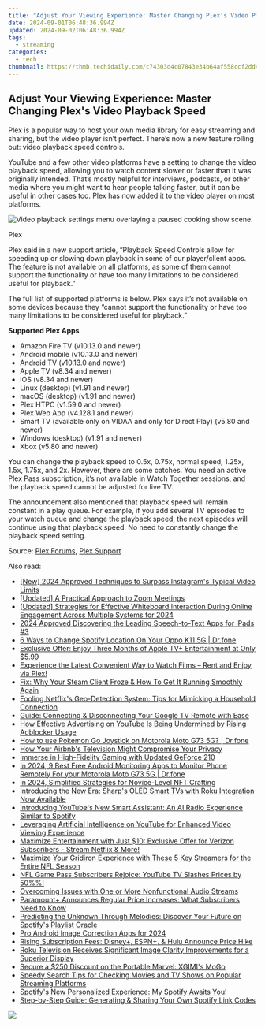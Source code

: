```yaml
---
title: "Adjust Your Viewing Experience: Master Changing Plex's Video Playback Speed"
date: 2024-09-01T06:48:36.994Z
updated: 2024-09-02T06:48:36.994Z
tags:
  - streaming
categories:
  - tech
thumbnail: https://thmb.techidaily.com/c74303d4c07843e34b64af558ccf2dd47acf27f120f6a4f5a6c6dcecc497f37e.jpg
---
```


## Adjust Your Viewing Experience: Master Changing Plex's Video Playback Speed

Plex is a popular way to host your own media library for easy streaming and sharing, but the video player isn’t perfect. There’s now a new feature rolling out: video playback speed controls.

 YouTube and a few other video platforms have a setting to change the video playback speed, allowing you to watch content slower or faster than it was originally intended. That’s mostly helpful for interviews, podcasts, or other media where you might want to hear people talking faster, but it can be useful in other cases too. Plex has now added it to the video player on most platforms.

![Video playback settings menu overlaying a paused cooking show scene.](https://static1.howtogeekimages.com/wordpress/wp-content/uploads/2024/05/cursor_and_-_arrested_development_-_s1_-_e2_-_and_canvas_in_cs-team_-_plex_-_slack.png) 

Plex

 Plex said in a new support article, “Playback Speed Controls allow for speeding up or slowing down playback in some of our player/client apps. The feature is not available on all platforms, as some of them cannot support the functionality or have too many limitations to be considered useful for playback.”

 The full list of supported platforms is below. Plex says it’s not available on some devices because they “cannot support the functionality or have too many limitations to be considered useful for playback.”

**Supported Plex Apps** 

* Amazon Fire TV (v10.13.0 and newer)
* Android mobile (v10.13.0 and newer)
* Android TV (v10.13.0 and newer)
* Apple TV (v8.34 and newer)
* iOS (v8.34 and newer)
* Linux (desktop) (v1.91 and newer)
* macOS (desktop) (v1.91 and newer)
* Plex HTPC (v1.59.0 and newer)
* Plex Web App (v4.128.1 and newer)
* Smart TV (available only on VIDAA and only for Direct Play) (v5.80 and newer)
* Windows (desktop) (v1.91 and newer)
* Xbox (v5.80 and newer)

 You can change the playback speed to 0.5x, 0.75x, normal speed, 1.25x, 1.5x, 1.75x, and 2x. However, there are some catches. You need an active Plex Pass subscription, it’s not available in Watch Together sessions, and the playback speed cannot be adjusted for live TV.

 The announcement also mentioned that playback speed will remain constant in a play queue. For example, if you add several TV episodes to your watch queue and change the playback speed, the next episodes will continue using that playback speed. No need to constantly change the playback speed setting.

 Source: [Plex Forums](https://forums.plex.tv/t/video-playback-speed-controls/877681), [Plex Support](https://support.plex.tv/articles/video-playback-speed-controls/)

<ins class="adsbygoogle"
     style="display:block"
     data-ad-format="autorelaxed"
     data-ad-client="ca-pub-7571918770474297"
     data-ad-slot="1223367746"></ins>



<ins class="adsbygoogle"
     style="display:block"
     data-ad-client="ca-pub-7571918770474297"
     data-ad-slot="8358498916"
     data-ad-format="auto"
     data-full-width-responsive="true"></ins>

<span class="atpl-alsoreadstyle">Also read:</span>
<div><ul>
<li><a href="https://instagram-videos.techidaily.com/new-2024-approved-techniques-to-surpass-instagrams-typical-video-limits/"><u>[New] 2024 Approved  Techniques to Surpass Instagram's Typical Video Limits</u></a></li>
<li><a href="https://extra-lessons.techidaily.com/updated-a-practical-approach-to-zoom-meetings/"><u>[Updated] A Practical Approach to Zoom Meetings</u></a></li>
<li><a href="https://screen-sharing-recording.techidaily.com/updated-strategies-for-effective-whiteboard-interaction-during-online-engagement-across-multiple-systems-for-2024/"><u>[Updated] Strategies for Effective Whiteboard Interaction During Online Engagement Across Multiple Systems for 2024</u></a></li>
<li><a href="https://screen-capture.techidaily.com/2024-approved-discovering-the-leading-speech-to-text-apps-for-ipads-3/"><u>2024 Approved  Discovering the Leading Speech-to-Text Apps for iPads #3</u></a></li>
<li><a href="https://location-fake.techidaily.com/6-ways-to-change-spotify-location-on-your-oppo-k11-5g-drfone-by-drfone-virtual-android/"><u>6 Ways to Change Spotify Location On Your Oppo K11 5G | Dr.fone</u></a></li>
<li><a href="https://media-tips.techidaily.com/exclusive-offer-enjoy-three-months-of-apple-tvplus-entertainment-at-only-599/"><u>Exclusive Offer: Enjoy Three Months of Apple TV+ Entertainment at Only $5.99</u></a></li>
<li><a href="https://media-tips.techidaily.com/experience-the-latest-convenient-way-to-watch-films-rent-and-enjoy-via-plex/"><u>Experience the Latest Convenient Way to Watch Films – Rent and Enjoy via Plex!</u></a></li>
<li><a href="https://win-solutions.techidaily.com/fix-why-your-steam-client-froze-and-how-to-get-it-running-smoothly-again/"><u>Fix: Why Your Steam Client Froze & How To Get It Running Smoothly Again</u></a></li>
<li><a href="https://media-tips.techidaily.com/fooling-netflixs-geo-detection-system-tips-for-mimicking-a-household-connection/"><u>Fooling Netflix's Geo-Detection System: Tips for Mimicking a Household Connection</u></a></li>
<li><a href="https://media-tips.techidaily.com/guide-connecting-and-disconnecting-your-google-tv-remote-with-ease/"><u>Guide: Connecting & Disconnecting Your Google TV Remote with Ease</u></a></li>
<li><a href="https://media-tips.techidaily.com/how-effective-advertising-on-youtube-is-being-undermined-by-rising-adblocker-usage/"><u>How Effective Advertising on YouTube Is Being Undermined by Rising Adblocker Usage</u></a></li>
<li><a href="https://android-pokemon-go.techidaily.com/how-to-use-pokemon-go-joystick-on-motorola-moto-g73-5g-drfone-by-drfone-virtual-android/"><u>How to use Pokemon Go Joystick on Motorola Moto G73 5G? | Dr.fone</u></a></li>
<li><a href="https://media-tips.techidaily.com/how-your-airbnbs-television-might-compromise-your-privacy/"><u>How Your Airbnb's Television Might Compromise Your Privacy</u></a></li>
<li><a href="https://network-issues.techidaily.com/immerse-in-high-fidelity-gaming-with-updated-geforce-210/"><u>Immerse in High-Fidelity Gaming with Updated GeForce 210</u></a></li>
<li><a href="https://android-location.techidaily.com/in-2024-9-best-free-android-monitoring-apps-to-monitor-phone-remotely-for-your-motorola-moto-g73-5g-drfone-by-drfone-virtual/"><u>In 2024, 9 Best Free Android Monitoring Apps to Monitor Phone Remotely For your Motorola Moto G73 5G | Dr.fone</u></a></li>
<li><a href="https://extra-approaches.techidaily.com/in-2024-simplified-strategies-for-novice-level-nft-crafting/"><u>In 2024, Simplified Strategies for Novice-Level NFT Crafting</u></a></li>
<li><a href="https://media-tips.techidaily.com/introducing-the-new-era-sharps-oled-smart-tvs-with-roku-integration-now-available/"><u>Introducing the New Era: Sharp's OLED Smart TVs with Roku Integration Now Available</u></a></li>
<li><a href="https://media-tips.techidaily.com/introducing-youtubes-new-smart-assistant-an-ai-radio-experience-similar-to-spotify/"><u>Introducing YouTube's New Smart Assistant: An AI Radio Experience Similar to Spotify</u></a></li>
<li><a href="https://media-tips.techidaily.com/leveraging-artificial-intelligence-on-youtube-for-enhanced-video-viewing-experience/"><u>Leveraging Artificial Intelligence on YouTube for Enhanced Video Viewing Experience</u></a></li>
<li><a href="https://media-tips.techidaily.com/maximize-entertainment-with-just-10-exclusive-offer-for-verizon-subscribers-stream-netflix-and-more/"><u>Maximize Entertainment with Just $10: Exclusive Offer for Verizon Subscribers - Stream Netflix & More!</u></a></li>
<li><a href="https://media-tips.techidaily.com/maximize-your-gridiron-experience-with-these-5-key-streamers-for-the-entire-nfl-season/"><u>Maximize Your Gridiron Experience with These 5 Key Streamers for the Entire NFL Season</u></a></li>
<li><a href="https://media-tips.techidaily.com/nfl-game-pass-subscribers-rejoice-youtube-tv-slashes-prices-by-50/"><u>NFL Game Pass Subscribers Rejoice: YouTube TV Slashes Prices by 50%%!</u></a></li>
<li><a href="https://sound-issues.techidaily.com/overcoming-issues-with-one-or-more-nonfunctional-audio-streams/"><u>Overcoming Issues with One or More Nonfunctional Audio Streams</u></a></li>
<li><a href="https://media-tips.techidaily.com/paramountplus-announces-regular-price-increases-what-subscribers-need-to-know/"><u>Paramount+ Announces Regular Price Increases: What Subscribers Need to Know</u></a></li>
<li><a href="https://media-tips.techidaily.com/predicting-the-unknown-through-melodies-discover-your-future-on-spotifys-playlist-oracle/"><u>Predicting the Unknown Through Melodies: Discover Your Future on Spotify's Playlist Oracle</u></a></li>
<li><a href="https://extra-approaches.techidaily.com/pro-android-image-correction-apps-for-2024/"><u>Pro Android Image Correction Apps for 2024</u></a></li>
<li><a href="https://media-tips.techidaily.com/rising-subscription-fees-disneyplus-espnplus-and-hulu-announce-price-hike/"><u>Rising Subscription Fees: Disney+, ESPN+, & Hulu Announce Price Hike</u></a></li>
<li><a href="https://media-tips.techidaily.com/roku-television-receives-significant-image-clarity-improvements-for-a-superior-display/"><u>Roku Television Receives Significant Image Clarity Improvements for a Superior Display</u></a></li>
<li><a href="https://media-tips.techidaily.com/secure-a-250-discount-on-the-portable-marvel-xgimis-mogo/"><u>Secure a $250 Discount on the Portable Marvel: XGIMI's MoGo</u></a></li>
<li><a href="https://media-tips.techidaily.com/speedy-search-tips-for-checking-movies-and-tv-shows-on-popular-streaming-platforms/"><u>Speedy Search Tips for Checking Movies and TV Shows on Popular Streaming Platforms</u></a></li>
<li><a href="https://media-tips.techidaily.com/spotifys-new-personalized-experience-my-spotify-awaits-you/"><u>Spotify's New Personalized Experience: My Spotify Awaits You!</u></a></li>
<li><a href="https://media-tips.techidaily.com/step-by-step-guide-generating-and-sharing-your-own-spotify-link-codes/"><u>Step-by-Step Guide: Generating & Sharing Your Own Spotify Link Codes</u></a></li>
</ul></div>

<!-- affiliate ads begin -->
<a href="https://secure.2checkout.com/order/checkout.php?PRODS=4621764&QTY=1&AFFILIATE=108875&CART=1"><img src="https://www.x-mirage.com/x-mirage/img/page-home.jpg" border="0"></a>
<!-- affiliate ads end -->